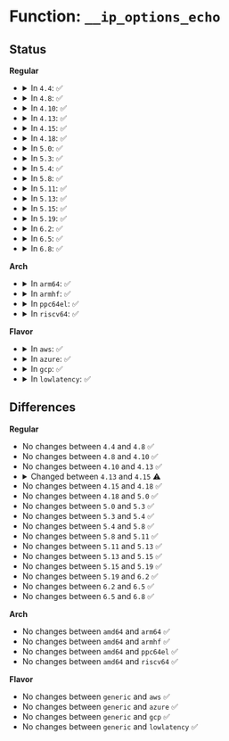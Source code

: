 # Function: <code>__ip_options_echo</code>

## Status
<b>Regular</b>
<ul>
<li>
<details>
<summary>In <code>4.4</code>: ✅</summary>

```c
int __ip_options_echo(struct ip_options *dopt, struct sk_buff *skb, const struct ip_options *sopt);
```

**Collision:** Unique Global

**Inline:** No

**Transformation:** False

**Instances:**

```
In net/ipv4/ip_options.c (ffffffff8175b870)
Location: net/ipv4/ip_options.c:90
Inline: False
Direct callers:
  - net/ipv4/ip_output.c:ip_send_unicast_reply
  - net/ipv4/ip_sockglue.c:ip_cmsg_recv_offset
  - net/ipv4/tcp_ipv4.c:tcp_v4_init_req
  - net/ipv4/icmp.c:icmp_send
  - net/ipv4/syncookies.c:cookie_v4_check
```
**Symbols:**

```
ffffffff8175b870-ffffffff8175bdcd: __ip_options_echo (STB_GLOBAL)
```
</details>
</li>
<li>
<details>
<summary>In <code>4.8</code>: ✅</summary>

```c
int __ip_options_echo(struct ip_options *dopt, struct sk_buff *skb, const struct ip_options *sopt);
```

**Collision:** Unique Global

**Inline:** No

**Transformation:** False

**Instances:**

```
In net/ipv4/ip_options.c (ffffffff817c7af0)
Location: net/ipv4/ip_options.c:89
Inline: False
Direct callers:
  - net/ipv4/ip_output.c:ip_send_unicast_reply
  - net/ipv4/ip_sockglue.c:ip_cmsg_recv_offset
  - net/ipv4/tcp_ipv4.c:tcp_v4_init_req
  - net/ipv4/icmp.c:icmp_send
  - net/ipv4/syncookies.c:cookie_v4_check
```
**Symbols:**

```
ffffffff817c7af0-ffffffff817c804d: __ip_options_echo (STB_GLOBAL)
```
</details>
</li>
<li>
<details>
<summary>In <code>4.10</code>: ✅</summary>

```c
int __ip_options_echo(struct ip_options *dopt, struct sk_buff *skb, const struct ip_options *sopt);
```

**Collision:** Unique Global

**Inline:** No

**Transformation:** False

**Instances:**

```
In net/ipv4/ip_options.c (ffffffff817f75e0)
Location: net/ipv4/ip_options.c:89
Inline: False
Direct callers:
  - net/ipv4/ip_output.c:ip_send_unicast_reply
  - net/ipv4/ip_sockglue.c:ip_cmsg_recv_offset
  - net/ipv4/tcp_ipv4.c:tcp_v4_init_req
  - net/ipv4/icmp.c:icmp_send
  - net/ipv4/syncookies.c:cookie_v4_check
```
**Symbols:**

```
ffffffff817f75e0-ffffffff817f7b3d: __ip_options_echo (STB_GLOBAL)
```
</details>
</li>
<li>
<details>
<summary>In <code>4.13</code>: ✅</summary>

```c
int __ip_options_echo(struct ip_options *dopt, struct sk_buff *skb, const struct ip_options *sopt);
```

**Collision:** Unique Global

**Inline:** No

**Transformation:** False

**Instances:**

```
In net/ipv4/ip_options.c (ffffffff81817a10)
Location: net/ipv4/ip_options.c:89
Inline: False
Direct callers:
  - net/ipv4/ip_output.c:ip_send_unicast_reply
  - net/ipv4/ip_sockglue.c:ip_cmsg_recv_offset
  - net/ipv4/tcp_ipv4.c:tcp_v4_init_req
  - net/ipv4/icmp.c:icmp_send
  - net/ipv4/syncookies.c:cookie_v4_check
```
**Symbols:**

```
ffffffff81817a10-ffffffff81817f3b: __ip_options_echo (STB_GLOBAL)
```
</details>
</li>
<li>
<details>
<summary>In <code>4.15</code>: ✅</summary>

```c
int __ip_options_echo(struct net *net, struct ip_options *dopt, struct sk_buff *skb, const struct ip_options *sopt);
```

**Collision:** Unique Global

**Inline:** No

**Transformation:** False

**Instances:**

```
In net/ipv4/ip_options.c (ffffffff81896bb0)
Location: net/ipv4/ip_options.c:90
Inline: False
Direct callers:
  - net/ipv4/ip_output.c:ip_send_unicast_reply
  - net/ipv4/ip_sockglue.c:ip_cmsg_recv_offset
  - net/ipv4/tcp_ipv4.c:tcp_v4_init_req
  - net/ipv4/icmp.c:icmp_send
  - net/ipv4/syncookies.c:cookie_v4_check
```
**Symbols:**

```
ffffffff81896bb0-ffffffff81897094: __ip_options_echo (STB_GLOBAL)
```
</details>
</li>
<li>
<details>
<summary>In <code>4.18</code>: ✅</summary>

```c
int __ip_options_echo(struct net *net, struct ip_options *dopt, struct sk_buff *skb, const struct ip_options *sopt);
```

**Collision:** Unique Global

**Inline:** No

**Transformation:** False

**Instances:**

```
In net/ipv4/ip_options.c (ffffffff818eae80)
Location: net/ipv4/ip_options.c:90
Inline: False
Direct callers:
  - net/ipv4/ip_output.c:ip_send_unicast_reply
  - net/ipv4/ip_sockglue.c:ip_cmsg_recv_offset
  - net/ipv4/tcp_ipv4.c:tcp_v4_init_req
  - net/ipv4/icmp.c:icmp_send
  - net/ipv4/syncookies.c:cookie_v4_check
```
**Symbols:**

```
ffffffff818eae80-ffffffff818eb371: __ip_options_echo (STB_GLOBAL)
```
</details>
</li>
<li>
<details>
<summary>In <code>5.0</code>: ✅</summary>

```c
int __ip_options_echo(struct net *net, struct ip_options *dopt, struct sk_buff *skb, const struct ip_options *sopt);
```

**Collision:** Unique Global

**Inline:** No

**Transformation:** False

**Instances:**

```
In net/ipv4/ip_options.c (ffffffff81917c00)
Location: net/ipv4/ip_options.c:90
Inline: False
Direct callers:
  - net/ipv4/ip_output.c:ip_send_unicast_reply
  - net/ipv4/ip_sockglue.c:ip_cmsg_recv_offset
  - net/ipv4/tcp_ipv4.c:tcp_v4_init_req
  - net/ipv4/icmp.c:__icmp_send
  - net/ipv4/syncookies.c:cookie_v4_check
```
**Symbols:**

```
ffffffff81917c00-ffffffff819180f1: __ip_options_echo (STB_GLOBAL)
```
</details>
</li>
<li>
<details>
<summary>In <code>5.3</code>: ✅</summary>

```c
int __ip_options_echo(struct net *net, struct ip_options *dopt, struct sk_buff *skb, const struct ip_options *sopt);
```

**Collision:** Unique Global

**Inline:** No

**Transformation:** False

**Instances:**

```
In net/ipv4/ip_options.c (ffffffff8197a310)
Location: net/ipv4/ip_options.c:90
Inline: False
Direct callers:
  - net/ipv4/ip_output.c:ip_send_unicast_reply
  - net/ipv4/ip_sockglue.c:ip_cmsg_recv_offset
  - net/ipv4/tcp_ipv4.c:tcp_v4_init_req
  - net/ipv4/icmp.c:__icmp_send
  - net/ipv4/syncookies.c:cookie_v4_check
```
**Symbols:**

```
ffffffff8197a310-ffffffff8197a7d6: __ip_options_echo (STB_GLOBAL)
```
</details>
</li>
<li>
<details>
<summary>In <code>5.4</code>: ✅</summary>

```c
int __ip_options_echo(struct net *net, struct ip_options *dopt, struct sk_buff *skb, const struct ip_options *sopt);
```

**Collision:** Unique Global

**Inline:** No

**Transformation:** False

**Instances:**

```
In net/ipv4/ip_options.c (ffffffff819b0c70)
Location: net/ipv4/ip_options.c:90
Inline: False
Direct callers:
  - net/ipv4/ip_output.c:ip_send_unicast_reply
  - net/ipv4/ip_sockglue.c:ip_cmsg_recv_offset
  - net/ipv4/tcp_ipv4.c:tcp_v4_init_req
  - net/ipv4/icmp.c:__icmp_send
  - net/ipv4/syncookies.c:cookie_v4_check
```
**Symbols:**

```
ffffffff819b0c70-ffffffff819b1136: __ip_options_echo (STB_GLOBAL)
```
</details>
</li>
<li>
<details>
<summary>In <code>5.8</code>: ✅</summary>

```c
int __ip_options_echo(struct net *net, struct ip_options *dopt, struct sk_buff *skb, const struct ip_options *sopt);
```

**Collision:** Unique Global

**Inline:** No

**Transformation:** False

**Instances:**

```
In net/ipv4/ip_options.c (ffffffff81a9ab10)
Location: net/ipv4/ip_options.c:90
Inline: False
Direct callers:
  - net/ipv4/ip_output.c:ip_send_unicast_reply
  - net/ipv4/ip_sockglue.c:ip_cmsg_recv_offset
  - net/ipv4/tcp_ipv4.c:tcp_v4_init_req
  - net/ipv4/icmp.c:__icmp_send
  - net/ipv4/syncookies.c:cookie_v4_check
```
**Symbols:**

```
ffffffff81a9ab10-ffffffff81a9afde: __ip_options_echo (STB_GLOBAL)
```
</details>
</li>
<li>
<details>
<summary>In <code>5.11</code>: ✅</summary>

```c
int __ip_options_echo(struct net *net, struct ip_options *dopt, struct sk_buff *skb, const struct ip_options *sopt);
```

**Collision:** Unique Global

**Inline:** No

**Transformation:** False

**Instances:**

```
In net/ipv4/ip_options.c (ffffffff81aa4a70)
Location: net/ipv4/ip_options.c:90
Inline: False
Direct callers:
  - net/ipv4/ip_output.c:ip_send_unicast_reply
  - net/ipv4/ip_sockglue.c:ip_cmsg_recv_offset
  - net/ipv4/tcp_ipv4.c:tcp_v4_init_req
  - net/ipv4/icmp.c:__icmp_send
  - net/ipv4/syncookies.c:cookie_v4_check
```
**Symbols:**

```
ffffffff81aa4a70-ffffffff81aa4f3e: __ip_options_echo (STB_GLOBAL)
```
</details>
</li>
<li>
<details>
<summary>In <code>5.13</code>: ✅</summary>

```c
int __ip_options_echo(struct net *net, struct ip_options *dopt, struct sk_buff *skb, const struct ip_options *sopt);
```

**Collision:** Unique Global

**Inline:** No

**Transformation:** False

**Instances:**

```
In net/ipv4/ip_options.c (ffffffff81a8fb60)
Location: net/ipv4/ip_options.c:90
Inline: False
Direct callers:
  - net/ipv4/ip_output.c:ip_send_unicast_reply
  - net/ipv4/ip_sockglue.c:ip_cmsg_recv_offset
  - net/ipv4/tcp_ipv4.c:tcp_v4_route_req
  - net/ipv4/icmp.c:__icmp_send
  - net/ipv4/icmp.c:icmp_reply
  - net/ipv4/syncookies.c:cookie_v4_check
```
**Symbols:**

```
ffffffff81a8fb60-ffffffff81a9002b: __ip_options_echo (STB_GLOBAL)
```
</details>
</li>
<li>
<details>
<summary>In <code>5.15</code>: ✅</summary>

```c
int __ip_options_echo(struct net *net, struct ip_options *dopt, struct sk_buff *skb, const struct ip_options *sopt);
```

**Collision:** Unique Global

**Inline:** No

**Transformation:** False

**Instances:**

```
In net/ipv4/ip_options.c (ffffffff81b4add0)
Location: net/ipv4/ip_options.c:90
Inline: False
Direct callers:
  - net/ipv4/ip_output.c:ip_send_unicast_reply
  - net/ipv4/ip_sockglue.c:ip_cmsg_recv_offset
  - net/ipv4/tcp_ipv4.c:tcp_v4_route_req
  - net/ipv4/icmp.c:__icmp_send
  - net/ipv4/icmp.c:icmp_reply
  - net/ipv4/syncookies.c:cookie_v4_check
```
**Symbols:**

```
ffffffff81b4add0-ffffffff81b4b29b: __ip_options_echo (STB_GLOBAL)
```
</details>
</li>
<li>
<details>
<summary>In <code>5.19</code>: ✅</summary>

```c
int __ip_options_echo(struct net *net, struct ip_options *dopt, struct sk_buff *skb, const struct ip_options *sopt);
```

**Collision:** Unique Global

**Inline:** No

**Transformation:** False

**Instances:**

```
In net/ipv4/ip_options.c (ffffffff81cd8250)
Location: net/ipv4/ip_options.c:77
Inline: False
Direct callers:
  - net/ipv4/ip_output.c:ip_send_unicast_reply
  - net/ipv4/ip_sockglue.c:ip_cmsg_recv_offset
  - net/ipv4/tcp_ipv4.c:tcp_v4_route_req
  - net/ipv4/icmp.c:__icmp_send
  - net/ipv4/icmp.c:icmp_reply
  - net/ipv4/syncookies.c:cookie_v4_check
```
**Symbols:**

```
ffffffff81cd8250-ffffffff81cd8759: __ip_options_echo (STB_GLOBAL)
```
</details>
</li>
<li>
<details>
<summary>In <code>6.2</code>: ✅</summary>

```c
int __ip_options_echo(struct net *net, struct ip_options *dopt, struct sk_buff *skb, const struct ip_options *sopt);
```

**Collision:** Unique Global

**Inline:** No

**Transformation:** False

**Instances:**

```
In net/ipv4/ip_options.c (ffffffff81e98910)
Location: net/ipv4/ip_options.c:77
Inline: False
Direct callers:
  - net/ipv4/ip_output.c:ip_send_unicast_reply
  - net/ipv4/ip_sockglue.c:ip_cmsg_recv_offset
  - net/ipv4/tcp_ipv4.c:tcp_v4_route_req
  - net/ipv4/icmp.c:__icmp_send
  - net/ipv4/icmp.c:icmp_reply
  - net/ipv4/syncookies.c:cookie_v4_check
```
**Symbols:**

```
ffffffff81e98910-ffffffff81e98e1c: __ip_options_echo (STB_GLOBAL)
```
</details>
</li>
<li>
<details>
<summary>In <code>6.5</code>: ✅</summary>

```c
int __ip_options_echo(struct net *net, struct ip_options *dopt, struct sk_buff *skb, const struct ip_options *sopt);
```

**Collision:** Unique Global

**Inline:** No

**Transformation:** False

**Instances:**

```
In net/ipv4/ip_options.c (ffffffff81ef7160)
Location: net/ipv4/ip_options.c:77
Inline: False
Direct callers:
  - net/ipv4/ip_output.c:ip_send_unicast_reply
  - net/ipv4/ip_sockglue.c:ip_cmsg_recv_offset
  - net/ipv4/tcp_ipv4.c:tcp_v4_route_req
  - net/ipv4/icmp.c:__icmp_send
  - net/ipv4/icmp.c:icmp_reply
  - net/ipv4/syncookies.c:cookie_v4_check
```
**Symbols:**

```
ffffffff81ef7160-ffffffff81ef7669: __ip_options_echo (STB_GLOBAL)
```
</details>
</li>
<li>
<details>
<summary>In <code>6.8</code>: ✅</summary>

```c
int __ip_options_echo(struct net *net, struct ip_options *dopt, struct sk_buff *skb, const struct ip_options *sopt);
```

**Collision:** Unique Global

**Inline:** No

**Transformation:** False

**Instances:**

```
In net/ipv4/ip_options.c (ffffffff81fbb0f0)
Location: net/ipv4/ip_options.c:77
Inline: False
Direct callers:
  - net/ipv4/ip_output.c:ip_send_unicast_reply
  - net/ipv4/ip_sockglue.c:ip_cmsg_recv_offset
  - net/ipv4/tcp_ipv4.c:tcp_v4_route_req
  - net/ipv4/icmp.c:__icmp_send
  - net/ipv4/icmp.c:icmp_reply
  - net/ipv4/syncookies.c:cookie_v4_check
```
**Symbols:**

```
ffffffff81fbb0f0-ffffffff81fbb5f9: __ip_options_echo (STB_GLOBAL)
```
</details>
</li>
</ul>
<b>Arch</b>
<ul>
<li>
<details>
<summary>In <code>arm64</code>: ✅</summary>

```c
int __ip_options_echo(struct net *net, struct ip_options *dopt, struct sk_buff *skb, const struct ip_options *sopt);
```

**Collision:** Unique Global

**Inline:** No

**Transformation:** False

**Instances:**

```
In net/ipv4/ip_options.c (ffff800010c61198)
Location: net/ipv4/ip_options.c:90
Inline: False
Direct callers:
  - net/ipv4/ip_output.c:ip_send_unicast_reply
  - net/ipv4/ip_sockglue.c:ip_cmsg_recv_offset
  - net/ipv4/tcp_ipv4.c:tcp_v4_init_req
  - net/ipv4/icmp.c:__icmp_send
  - net/ipv4/syncookies.c:cookie_v4_check
```
**Symbols:**

```
ffff800010c61198-ffff800010c61544: __ip_options_echo (STB_GLOBAL)
```
</details>
</li>
<li>
<details>
<summary>In <code>armhf</code>: ✅</summary>

```c
int __ip_options_echo(struct net *net, struct ip_options *dopt, struct sk_buff *skb, const struct ip_options *sopt);
```

**Collision:** Unique Global

**Inline:** No

**Transformation:** False

**Instances:**

```
In net/ipv4/ip_options.c (c0d70b48)
Location: net/ipv4/ip_options.c:90
Inline: False
Direct callers:
  - net/ipv4/ip_output.c:ip_send_unicast_reply
  - net/ipv4/ip_sockglue.c:ip_cmsg_recv_offset
  - net/ipv4/tcp_ipv4.c:tcp_v4_init_req
  - net/ipv4/icmp.c:__icmp_send
  - net/ipv4/syncookies.c:cookie_v4_check
```
**Symbols:**

```
c0d70b48-c0d70f58: __ip_options_echo (STB_GLOBAL)
```
</details>
</li>
<li>
<details>
<summary>In <code>ppc64el</code>: ✅</summary>

```c
int __ip_options_echo(struct net *net, struct ip_options *dopt, struct sk_buff *skb, const struct ip_options *sopt);
```

**Collision:** Unique Global

**Inline:** No

**Transformation:** False

**Instances:**

```
In net/ipv4/ip_options.c (c000000000d64600)
Location: net/ipv4/ip_options.c:90
Inline: False
Direct callers:
  - net/ipv4/ip_output.c:ip_send_unicast_reply
  - net/ipv4/ip_sockglue.c:ip_cmsg_recv_offset
  - net/ipv4/tcp_ipv4.c:tcp_v4_init_req
  - net/ipv4/icmp.c:__icmp_send
  - net/ipv4/syncookies.c:cookie_v4_check
```
**Symbols:**

```
c000000000d64600-c000000000d64a78: __ip_options_echo (STB_GLOBAL)
```
</details>
</li>
<li>
<details>
<summary>In <code>riscv64</code>: ✅</summary>

```c
int __ip_options_echo(struct net *net, struct ip_options *dopt, struct sk_buff *skb, const struct ip_options *sopt);
```

**Collision:** Unique Global

**Inline:** No

**Transformation:** False

**Instances:**

```
In net/ipv4/ip_options.c (ffffffe0007c92f8)
Location: net/ipv4/ip_options.c:90
Inline: False
Direct callers:
  - net/ipv4/ip_output.c:ip_send_unicast_reply
  - net/ipv4/ip_sockglue.c:ip_cmsg_recv_offset
  - net/ipv4/tcp_ipv4.c:tcp_v4_init_req
  - net/ipv4/icmp.c:__icmp_send
  - net/ipv4/syncookies.c:cookie_v4_check
```
**Symbols:**

```
ffffffe0007c92f8-ffffffe0007c96de: __ip_options_echo (STB_GLOBAL)
```
</details>
</li>
</ul>
<b>Flavor</b>
<ul>
<li>
<details>
<summary>In <code>aws</code>: ✅</summary>

```c
int __ip_options_echo(struct net *net, struct ip_options *dopt, struct sk_buff *skb, const struct ip_options *sopt);
```

**Collision:** Unique Global

**Inline:** No

**Transformation:** False

**Instances:**

```
In net/ipv4/ip_options.c (ffffffff81950ae0)
Location: net/ipv4/ip_options.c:90
Inline: False
Direct callers:
  - net/ipv4/ip_output.c:ip_send_unicast_reply
  - net/ipv4/ip_sockglue.c:ip_cmsg_recv_offset
  - net/ipv4/tcp_ipv4.c:tcp_v4_init_req
  - net/ipv4/icmp.c:__icmp_send
  - net/ipv4/syncookies.c:cookie_v4_check
```
**Symbols:**

```
ffffffff81950ae0-ffffffff81950fa6: __ip_options_echo (STB_GLOBAL)
```
</details>
</li>
<li>
<details>
<summary>In <code>azure</code>: ✅</summary>

```c
int __ip_options_echo(struct net *net, struct ip_options *dopt, struct sk_buff *skb, const struct ip_options *sopt);
```

**Collision:** Unique Global

**Inline:** No

**Transformation:** False

**Instances:**

```
In net/ipv4/ip_options.c (ffffffff8190a5d0)
Location: net/ipv4/ip_options.c:90
Inline: False
Direct callers:
  - net/ipv4/ip_output.c:ip_send_unicast_reply
  - net/ipv4/ip_sockglue.c:ip_cmsg_recv_offset
  - net/ipv4/tcp_ipv4.c:tcp_v4_init_req
  - net/ipv4/icmp.c:__icmp_send
  - net/ipv4/syncookies.c:cookie_v4_check
```
**Symbols:**

```
ffffffff8190a5d0-ffffffff8190aa96: __ip_options_echo (STB_GLOBAL)
```
</details>
</li>
<li>
<details>
<summary>In <code>gcp</code>: ✅</summary>

```c
int __ip_options_echo(struct net *net, struct ip_options *dopt, struct sk_buff *skb, const struct ip_options *sopt);
```

**Collision:** Unique Global

**Inline:** No

**Transformation:** False

**Instances:**

```
In net/ipv4/ip_options.c (ffffffff819bb2b0)
Location: net/ipv4/ip_options.c:90
Inline: False
Direct callers:
  - net/ipv4/ip_output.c:ip_send_unicast_reply
  - net/ipv4/ip_sockglue.c:ip_cmsg_recv_offset
  - net/ipv4/tcp_ipv4.c:tcp_v4_init_req
  - net/ipv4/icmp.c:__icmp_send
  - net/ipv4/syncookies.c:cookie_v4_check
```
**Symbols:**

```
ffffffff819bb2b0-ffffffff819bb776: __ip_options_echo (STB_GLOBAL)
```
</details>
</li>
<li>
<details>
<summary>In <code>lowlatency</code>: ✅</summary>

```c
int __ip_options_echo(struct net *net, struct ip_options *dopt, struct sk_buff *skb, const struct ip_options *sopt);
```

**Collision:** Unique Global

**Inline:** No

**Transformation:** False

**Instances:**

```
In net/ipv4/ip_options.c (ffffffff819c4bc0)
Location: net/ipv4/ip_options.c:90
Inline: False
Direct callers:
  - net/ipv4/ip_output.c:ip_send_unicast_reply
  - net/ipv4/ip_sockglue.c:ip_cmsg_recv_offset
  - net/ipv4/tcp_ipv4.c:tcp_v4_init_req
  - net/ipv4/icmp.c:__icmp_send
  - net/ipv4/syncookies.c:cookie_v4_check
```
**Symbols:**

```
ffffffff819c4bc0-ffffffff819c5086: __ip_options_echo (STB_GLOBAL)
```
</details>
</li>
</ul>

## Differences
<b>Regular</b>
<ul>
<li>
No changes between <code>4.4</code> and <code>4.8</code> ✅
</li>
<li>
No changes between <code>4.8</code> and <code>4.10</code> ✅
</li>
<li>
No changes between <code>4.10</code> and <code>4.13</code> ✅
</li>
<li>
<details>
<summary>Changed between <code>4.13</code> and <code>4.15</code> ⚠️</summary>
<ul>
<li>
<b>Param added. </b>
<code>struct net *net</code>
</li>
<li>
<b>Param reordered. </b>
<code>dopt, skb, sopt</code> ➡️ <code>net, dopt, skb, sopt</code>
</li>
</ul>
</details>
</li>
<li>
No changes between <code>4.15</code> and <code>4.18</code> ✅
</li>
<li>
No changes between <code>4.18</code> and <code>5.0</code> ✅
</li>
<li>
No changes between <code>5.0</code> and <code>5.3</code> ✅
</li>
<li>
No changes between <code>5.3</code> and <code>5.4</code> ✅
</li>
<li>
No changes between <code>5.4</code> and <code>5.8</code> ✅
</li>
<li>
No changes between <code>5.8</code> and <code>5.11</code> ✅
</li>
<li>
No changes between <code>5.11</code> and <code>5.13</code> ✅
</li>
<li>
No changes between <code>5.13</code> and <code>5.15</code> ✅
</li>
<li>
No changes between <code>5.15</code> and <code>5.19</code> ✅
</li>
<li>
No changes between <code>5.19</code> and <code>6.2</code> ✅
</li>
<li>
No changes between <code>6.2</code> and <code>6.5</code> ✅
</li>
<li>
No changes between <code>6.5</code> and <code>6.8</code> ✅
</li>
</ul>
<b>Arch</b>
<ul>
<li>
No changes between <code>amd64</code> and <code>arm64</code> ✅
</li>
<li>
No changes between <code>amd64</code> and <code>armhf</code> ✅
</li>
<li>
No changes between <code>amd64</code> and <code>ppc64el</code> ✅
</li>
<li>
No changes between <code>amd64</code> and <code>riscv64</code> ✅
</li>
</ul>
<b>Flavor</b>
<ul>
<li>
No changes between <code>generic</code> and <code>aws</code> ✅
</li>
<li>
No changes between <code>generic</code> and <code>azure</code> ✅
</li>
<li>
No changes between <code>generic</code> and <code>gcp</code> ✅
</li>
<li>
No changes between <code>generic</code> and <code>lowlatency</code> ✅
</li>
</ul>
